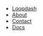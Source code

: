 <div class="header-navigation">
  <nav class="global-nav">
    <div class="global-nav-inner">
      <ul class="global-nav-site-list">
        <li class="header-navigation-link">
          <a href="/">Loopdash</a>
        </li>
        <li class="header-navigation-link">
          <a href="/">About</a>
        </li>
        <li class="header-navigation-link">
          <a href="/contact">Contact</a>
        </li>
        <li class="header-navigation-link">
          <a href="/docs">Docs</a>
        </li>
      </ul>
    </div>
  </nav>
</div>